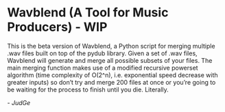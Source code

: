 <h1>Wavblend (A Tool for Music Producers) - WIP</h1>

This is the beta version of Wavblend, a Python script for merging multiple .wav files built on top of the pydub library. Given a set of .wav files, Wavblend will generate and merge all possible subsets of your files. The main merging function makes use of a modified recursive powerset algorithm (time complexity of O(2^n), i.e. exponential speed decrease with greater inputs) so don’t try and merge 200 files at once or you’re going to be waiting for the process to finish until you die. Literally.

<i>- JudGe</i>

